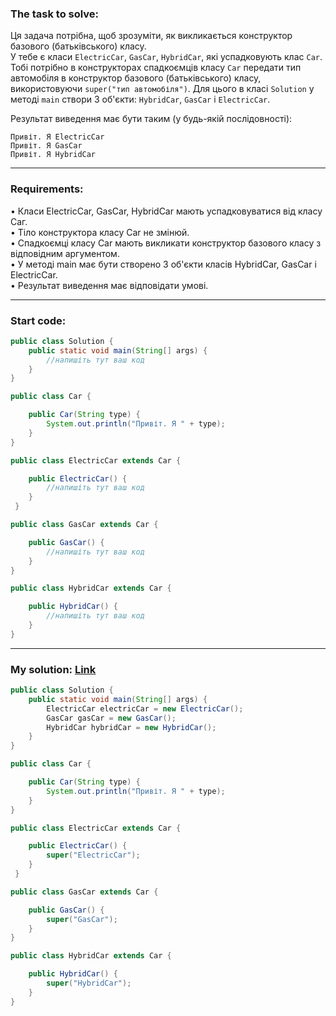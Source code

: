 ### **The task to solve:**  

Ця задача потрібна, щоб зрозуміти, як викликається конструктор базового (батьківського) класу.  
У тебе є класи `ElectricCar`, `GasCar`, `HybridCar`, які успадковують клас `Car`.  
Тобі потрібно в конструкторах спадкоємців класу `Car` передати тип автомобіля в конструктор базового (батьківського) класу, використовуючи `super("тип автомобіля")`. Для цього в класі `Solution` у методі `main` створи 3 об'єкти: `HybridCar`, `GasCar` і `ElectricCar`.

Результат виведення має бути таким (у будь-якій послідовності):
```
Привіт. Я ElectricCar
Привіт. Я GasCar
Привіт. Я HybridCar
```

---

### **Requirements:**  

• Класи ElectricCar, GasCar, HybridCar мають успадковуватися від класу Саг.  
• Тіло конструктора класу Car не змінюй.  
• Спадкоємці класу Car мають викликати конструктор базового класу з відповідним аргументом.  
• У методі main має бути створено 3 об'єкти класів HybridCar, GasCar і ElectricCar.  
• Результат виведення має відповідати умові.

---

### **Start code:**  

```java
public class Solution {
    public static void main(String[] args) {
        //напишіть тут ваш код
    }
}
```

```java
public class Car {

    public Car(String type) {
        System.out.println("Привіт. Я " + type);
    }
}
```

```java
public class ElectricCar extends Car {

    public ElectricCar() {
        //напишіть тут ваш код
    }
 }
```

```java
public class GasCar extends Car {

    public GasCar() {
        //напишіть тут ваш код
    }
}
```

```java
public class HybridCar extends Car {

    public HybridCar() {
        //напишіть тут ваш код
    }
}
```

---

### **My solution: [Link](./src/)**  

```java
public class Solution {
    public static void main(String[] args) {
        ElectricCar electricCar = new ElectricCar();
        GasCar gasCar = new GasCar();
        HybridCar hybridCar = new HybridCar();
    }
}
```

```java
public class Car {

    public Car(String type) {
        System.out.println("Привіт. Я " + type);
    }
}
```

```java
public class ElectricCar extends Car {

    public ElectricCar() {
        super("ElectricCar");
    }
 }
```

```java
public class GasCar extends Car {

    public GasCar() {
        super("GasCar");
    }
}
```

```java
public class HybridCar extends Car {

    public HybridCar() {
        super("HybridCar");
    }
}
```
